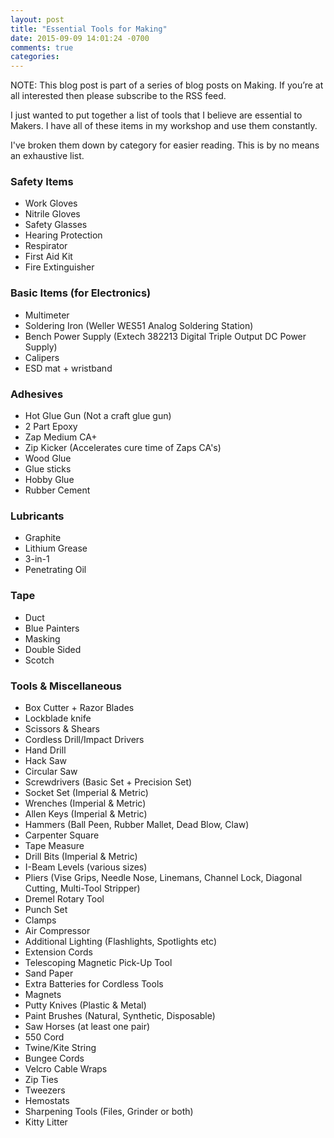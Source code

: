 ```yaml
---
layout: post
title: "Essential Tools for Making"
date: 2015-09-09 14:01:24 -0700
comments: true
categories:
---
```

<div class="info">NOTE: This blog post is part of a series of blog posts on Making. If you’re  at all  interested then please subscribe to the RSS feed.</div>

I just wanted to put together a list of tools that I believe are essential to Makers. I have all of these items in my workshop and use them constantly.

I've broken them down by category for easier reading. This is by no means an exhaustive list.

### Safety Items
* Work Gloves
* Nitrile Gloves
* Safety Glasses
* Hearing Protection
* Respirator
* First Aid Kit
* Fire Extinguisher

### Basic Items (for Electronics)
* Multimeter
* Soldering Iron (Weller WES51 Analog Soldering Station)
* Bench Power Supply (Extech 382213 Digital Triple Output DC Power Supply)
* Calipers
* ESD mat + wristband

### Adhesives
* Hot Glue Gun (Not a craft glue gun)
* 2 Part Epoxy
* Zap Medium CA+
* Zip Kicker (Accelerates cure time of Zaps CA's)
* Wood Glue
* Glue sticks
* Hobby Glue
* Rubber Cement

### Lubricants
* Graphite
* Lithium Grease
* 3-in-1
* Penetrating Oil

### Tape
* Duct
* Blue Painters
* Masking
* Double Sided
* Scotch

### Tools & Miscellaneous
* Box Cutter + Razor Blades
* Lockblade knife
* Scissors & Shears
* Cordless Drill/Impact Drivers
* Hand Drill
* Hack Saw
* Circular Saw
* Screwdrivers (Basic Set + Precision Set)
* Socket Set (Imperial & Metric)
* Wrenches (Imperial & Metric)
* Allen Keys (Imperial & Metric)
* Hammers (Ball Peen, Rubber Mallet, Dead Blow, Claw)
* Carpenter Square
* Tape Measure
* Drill Bits (Imperial & Metric)
* I-Beam Levels (various sizes)
* Pliers (Vise Grips, Needle Nose, Linemans, Channel Lock, Diagonal Cutting, Multi-Tool Stripper)
* Dremel Rotary Tool
* Punch Set
* Clamps
* Air Compressor
* Additional Lighting (Flashlights, Spotlights etc)
* Extension Cords
* Telescoping Magnetic Pick-Up Tool
* Sand Paper
* Extra Batteries for Cordless Tools
* Magnets
* Putty Knives (Plastic & Metal)
* Paint Brushes (Natural, Synthetic, Disposable)
* Saw Horses (at least one pair)
* 550 Cord
* Twine/Kite String
* Bungee Cords
* Velcro Cable Wraps
* Zip Ties
* Tweezers
* Hemostats
* Sharpening Tools (Files, Grinder or both)
* Kitty Litter
